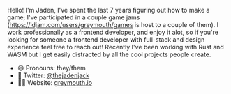 Hello! I'm Jaden, I've spent the last 7 years figuring out how to make a game; I've participated in a couple game jams (https://ldjam.com/users/greymouth/games is host to a couple of them). I work professionally as a frontend developer, and enjoy it alot, so if you're looking for someone a frontend developer with full-stack and design experience feel free to reach out! Recently I've been working with Rust and WASM but I get easily distracted by all the cool projects people create.

- 😄 Pronouns: they/them
- 🐤 Twitter: [@thejadenjack](https://twitter.com/thejadenjack)
- 👩‍💻 Website: [greymouth.io](http://greymouth.io)

